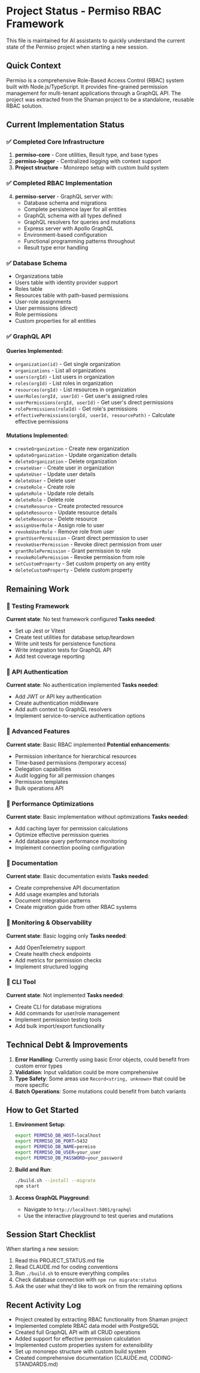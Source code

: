 # Project Status - Permiso RBAC Framework

This file is maintained for AI assistants to quickly understand the current state of the Permiso project when starting a new session.

## Quick Context
Permiso is a comprehensive Role-Based Access Control (RBAC) system built with Node.js/TypeScript. It provides fine-grained permission management for multi-tenant applications through a GraphQL API. The project was extracted from the Shaman project to be a standalone, reusable RBAC solution.

## Current Implementation Status

### ✅ Completed Core Infrastructure
1. **permiso-core** - Core utilities, Result type, and base types
2. **permiso-logger** - Centralized logging with context support
3. **Project structure** - Monorepo setup with custom build system

### ✅ Completed RBAC Implementation
4. **permiso-server** - GraphQL server with:
   - Database schema and migrations
   - Complete persistence layer for all entities
   - GraphQL schema with all types defined
   - GraphQL resolvers for queries and mutations
   - Express server with Apollo GraphQL
   - Environment-based configuration
   - Functional programming patterns throughout
   - Result type error handling

### ✅ Database Schema
- Organizations table
- Users table with identity provider support
- Roles table
- Resources table with path-based permissions
- User-role assignments
- User permissions (direct)
- Role permissions
- Custom properties for all entities

### ✅ GraphQL API
#### Queries Implemented:
- `organization(id)` - Get single organization
- `organizations` - List all organizations
- `users(orgId)` - List users in organization
- `roles(orgId)` - List roles in organization
- `resources(orgId)` - List resources in organization
- `userRoles(orgId, userId)` - Get user's assigned roles
- `userPermissions(orgId, userId)` - Get user's direct permissions
- `rolePermissions(roleId)` - Get role's permissions
- `effectivePermissions(orgId, userId, resourcePath)` - Calculate effective permissions

#### Mutations Implemented:
- `createOrganization` - Create new organization
- `updateOrganization` - Update organization details
- `deleteOrganization` - Delete organization
- `createUser` - Create user in organization
- `updateUser` - Update user details
- `deleteUser` - Delete user
- `createRole` - Create role
- `updateRole` - Update role details
- `deleteRole` - Delete role
- `createResource` - Create protected resource
- `updateResource` - Update resource details
- `deleteResource` - Delete resource
- `assignUserRole` - Assign role to user
- `revokeUserRole` - Remove role from user
- `grantUserPermission` - Grant direct permission to user
- `revokeUserPermission` - Revoke direct permission from user
- `grantRolePermission` - Grant permission to role
- `revokeRolePermission` - Revoke permission from role
- `setCustomProperty` - Set custom property on any entity
- `deleteCustomProperty` - Delete custom property

## Remaining Work

### 🔄 Testing Framework
**Current state**: No test framework configured
**Tasks needed**:
- Set up Jest or Vitest
- Create test utilities for database setup/teardown
- Write unit tests for persistence functions
- Write integration tests for GraphQL API
- Add test coverage reporting

### 🔄 API Authentication
**Current state**: No authentication implemented
**Tasks needed**:
- Add JWT or API key authentication
- Create authentication middleware
- Add auth context to GraphQL resolvers
- Implement service-to-service authentication options

### 🔄 Advanced Features
**Current state**: Basic RBAC implemented
**Potential enhancements**:
- Permission inheritance for hierarchical resources
- Time-based permissions (temporary access)
- Delegation capabilities
- Audit logging for all permission changes
- Permission templates
- Bulk operations API

### 🔄 Performance Optimizations
**Current state**: Basic implementation without optimizations
**Tasks needed**:
- Add caching layer for permission calculations
- Optimize effective permission queries
- Add database query performance monitoring
- Implement connection pooling configuration

### 🔄 Documentation
**Current state**: Basic documentation exists
**Tasks needed**:
- Create comprehensive API documentation
- Add usage examples and tutorials
- Document integration patterns
- Create migration guide from other RBAC systems

### 🔄 Monitoring & Observability
**Current state**: Basic logging only
**Tasks needed**:
- Add OpenTelemetry support
- Create health check endpoints
- Add metrics for permission checks
- Implement structured logging

### 🔄 CLI Tool
**Current state**: Not implemented
**Tasks needed**:
- Create CLI for database migrations
- Add commands for user/role management
- Implement permission testing tools
- Add bulk import/export functionality

## Technical Debt & Improvements

1. **Error Handling**: Currently using basic Error objects, could benefit from custom error types
2. **Validation**: Input validation could be more comprehensive
3. **Type Safety**: Some areas use `Record<string, unknown>` that could be more specific
4. **Batch Operations**: Some mutations could benefit from batch variants

## How to Get Started

1. **Environment Setup**:
   ```bash
   export PERMISO_DB_HOST=localhost
   export PERMISO_DB_PORT=5432
   export PERMISO_DB_NAME=permiso
   export PERMISO_DB_USER=your_user
   export PERMISO_DB_PASSWORD=your_password
   ```

2. **Build and Run**:
   ```bash
   ./build.sh --install --migrate
   npm start
   ```

3. **Access GraphQL Playground**:
   - Navigate to `http://localhost:5001/graphql`
   - Use the interactive playground to test queries and mutations

## Session Start Checklist

When starting a new session:
1. Read this PROJECT_STATUS.md file
2. Read CLAUDE.md for coding conventions
3. Run `./build.sh` to ensure everything compiles
4. Check database connection with `npm run migrate:status`
5. Ask the user what they'd like to work on from the remaining options

## Recent Activity Log

- Project created by extracting RBAC functionality from Shaman project
- Implemented complete RBAC data model with PostgreSQL
- Created full GraphQL API with all CRUD operations
- Added support for effective permission calculation
- Implemented custom properties system for extensibility
- Set up monorepo structure with custom build system
- Created comprehensive documentation (CLAUDE.md, CODING-STANDARDS.md)